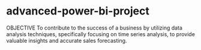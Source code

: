 # advanced-power-bi-project
OBJECTIVE To contribute to the success of a business by utilizing data analysis techniques, specifically focusing on time series analysis, to provide valuable insights and accurate sales forecasting.
